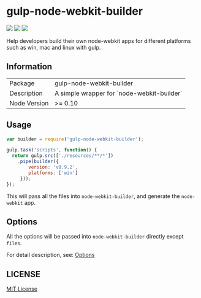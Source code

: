gulp-node-webkit-builder
========================

![](http://img.shields.io/badge/npm_module-v1.0.0-green.svg?style=flat)  ![](http://img.shields.io/badge/dependencies-latest-yellowgreen.svg?style=flat)
![](http://img.shields.io/badge/build-passing-brightgreen.svg?style=flat)

Help developers build their own node-webkit apps for different platforms such as win, mac and linux with gulp.
## Information

<table>
<tr> 
<td>Package</td><td>gulp-node-webkit-builder</td>
</tr>
<tr>
<td>Description</td>
<td>A simple wrapper for `node-webkit-builder`</td>
</tr>
<tr>
<td>Node Version</td>
<td>>= 0.10</td>
</tr>
</table>

## Usage

```javascript
var builder = require('gulp-node-webkit-builder');

gulp.task('scripts', function() {
  return gulp.src(['./resources/**/*'])
    .pipe(builder({
        version: 'v0.9.2',
        platforms: ['win']
     }));
});

```

This will pass all the files into `node-webkit-builder`, and generate the `node-webkit` app.

## Options

All the options will be passed into `node-webkit-builder` directly except `files`.

For detail description, see: [Options](https://github.com/mllrsohn/node-webkit-builder/blob/master/README.md)


## LICENSE

[MIT License](http://en.wikipedia.org/wiki/MIT_License)
